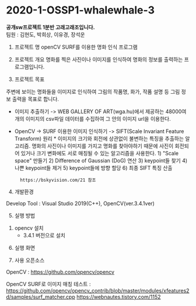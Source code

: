 # 2020-1-OSSP1-whalewhale-3
**공개sw프로젝트 1분반 고래고래조입니다.**\
팀원 : 김현도, 박희상, 이유경, 장석운

1. 프로젝트 명
openCV SURF를 이용한 명화 인식 프로그램

2. 프로젝트 개요
명화를 찍은 사진이나 이미지를 인식하여 명화의 정보를 출력하는 프로그램입니다. 

3. 프로젝트 목표

주변에 보이는 명화들을 이미지로 인식하여 그림의 작품명, 화가, 작품 설명 등 그림 정보 출력을 목표로 합니다.

 - 이미지 추출하기
     -> WEB GALLERY OF ART(wga.hu)에서 제공하는 48000여개의 이미지의 csv파일 데이터를 수집하여 그 안의 이미지 url을 이용한다.
     
 - OpenCV -> SURF 이용한 이미지 인식하기
     -> SIFT(Scale Invariant Feature Transform) 원리
          * 이미지의 크기와 회전에 상관없이 불변하는 특징을 추출하는 알고리즘.
        명화의 사진이나 이미지를 가지고 명화를 찾아야하기 때문에 사진이 회전되어 있거나 크기 변화에도 서로 매칭될 수 있는 알고리즘을 사용한다.
         1) "Scale space" 만들기
         2) Difference of Gaussian (DoG) 연산
         3) keypoint들 찾기
         4) 나쁜 keypoint들 제거
         5) keypoint들에 방향 할당
         6) 최종 SIFT 특징 산출
         
         https://bskyvision.com/21 참조
         
         
4. 개발환경

Develop Tool : Visual Studio 2019(C++), OpenCV(ver.3.4.1ver)


5. 실행 방법

 1) opencv 설치
    - 3.4.1 버전으로 설치


6. 실행 화면


7. 사용 오픈소스

OpenCV : https://github.com/opencv/opencv

OpenCV SURF로 이미지 매칭 테스트 : https://github.com/opencv/opencv_contrib/blob/master/modules/xfeatures2d/samples/surf_matcher.cpp
                                https://webnautes.tistory.com/1152
